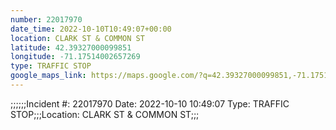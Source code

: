 ```yaml
---
number: 22017970
date_time: 2022-10-10T10:49:07+00:00
location: CLARK ST & COMMON ST
latitude: 42.39327000099851
longitude: -71.17514002657269
type: TRAFFIC STOP
google_maps_link: https://maps.google.com/?q=42.39327000099851,-71.17514002657269
---
```


;;;;;;Incident #: 22017970  Date: 2022-10-10 10:49:07   Type: TRAFFIC STOP;;;Location: CLARK ST & COMMON ST;;;
